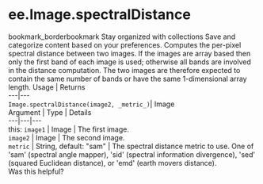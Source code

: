  
#  ee.Image.spectralDistance
bookmark_borderbookmark Stay organized with collections  Save and categorize content based on your preferences.
Computes the per-pixel spectral distance between two images. If the images are array based then only the first band of each image is used; otherwise all bands are involved in the distance computation. The two images are therefore expected to contain the same number of bands or have the same 1-dimensional array length.
Usage | Returns  
---|---  
`Image.spectralDistance(image2, _metric_)`|  Image  
Argument | Type | Details  
---|---|---  
this: `image1` | Image | The first image.  
`image2` | Image | The second image.  
`metric` | String, default: "sam" | The spectral distance metric to use. One of 'sam' (spectral angle mapper), 'sid' (spectral information divergence), 'sed' (squared Euclidean distance), or 'emd' (earth movers distance).  
Was this helpful?

